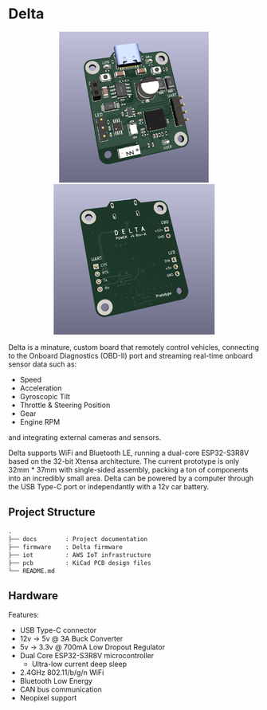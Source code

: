 # Delta

<p align="middle">
    <img src="./docs/delta-front.png" width=300>
    <img src="./docs/delta-back.png" width=323>
</p>

Delta is a minature, custom board that remotely control vehicles, connecting to the Onboard Diagnostics (OBD-II) port and streaming real-time onboard sensor data such as:

- Speed
- Acceleration
- Gyroscopic Tilt
- Throttle & Steering Position
- Gear
- Engine RPM

and integrating external cameras and sensors.

Delta supports WiFi and Bluetooth LE, running a dual-core ESP32-S3R8V based on the 32-bit Xtensa architecture. The current prototype is only 32mm * 37mm with single-sided assembly, packing a ton of components into an incredibly small area. Delta can be powered by a computer through the USB Type-C port or independantly with a 12v car battery.

## Project Structure

```
.
├── docs        : Project documentation
├── firmware    : Delta firmware
├── iot         : AWS IoT infrastructure
├── pcb         : KiCad PCB design files
└── README.md
```

## Hardware

Features:
- USB Type-C connector
- 12v -> 5v @ 3A Buck Converter
- 5v -> 3.3v @ 700mA Low Dropout Regulator
- Dual Core ESP32-S3R8V microcontroller
    - Ultra-low current deep sleep
- 2.4GHz 802.11/b/g/n WiFi
- Bluetooth Low Energy
- CAN bus communication
- Neopixel support

